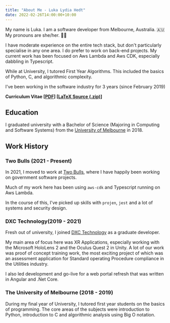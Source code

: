 ```yaml
---
title: "About Me - Luka Lydia Hedt"
date: 2022-02-26T14:00:00+10:00
---
```


My name is Luka. I am a software developer from Melbourne, Australia. 🇦🇺 <br/> My pronouns are she/her. :transgender_flag:

I have moderate experience on the entire tech stack, but don't particularly specialise in any one area. I do prefer to work on back-end projects. My current work has been focused on Aws Lambda and Aws CDK, especially dabbling in Typescript.

While at University, I tutored First Year Algorithms. This included the basics of Python, C, and algorithmic complexity.

I've been working in the software industry for 3 years (since February 2019)

**Curriculum Vitae [[PDF](/resume/Luka-Hedt-CV.pdf)] [[LaTeX Source (.zip)](/resume/Luka-Hedt-CV.zip)]**

## Education
I graduated university with a Bachelor of Science (Majoring in Computing and Software Systems) from the [University of Melbourne](https://www.unimelb.edu.au) in 2018.

## Work History
### Two Bulls (2021 - Present)

In 2021, I moved to work at [Two Bulls](https://twobulls.com), where I have happily been working on government software projects.

Much of my work here has been using `aws-cdk` and Typescript running on Aws Lambda.

In the course of this, I've picked up skills with `projen`, `jest` and a lot of systems and security design.

### DXC Technology(2019 - 2021)
Fresh out of university, I joined [DXC Technology](https://dxc.com) as a graduate developer.

My main area of focus here was XR Applications, especially working with the Microsoft HoloLens 2 and the Oculus Quest 2 in Unity. A lot of our work was proof of concept training work, the most exciting project of which was an assessment application for Standard operating Procedure compliance in the Utilities industry.

I also led development and go-live for a web portal refresh that was written in Angular and .Net Core.

### The University of Melbourne (2018 - 2019)
During my final year of University, I tutored first year students on the basics of programming. The core areas of the subjects were introduction to Python, introduction to C and algorithmic analysis using Big O notation.